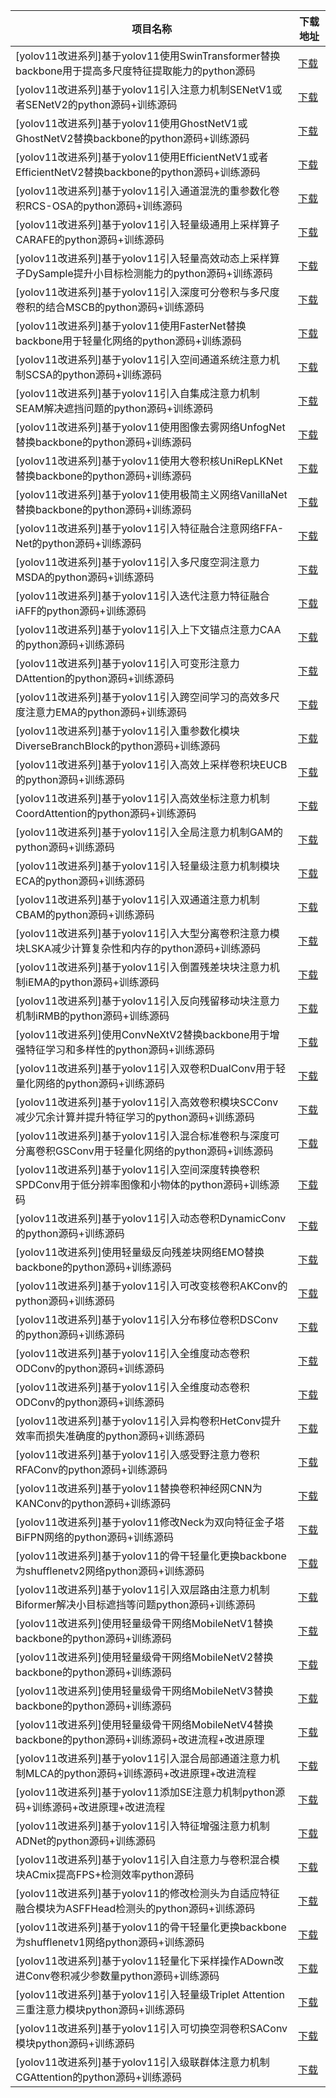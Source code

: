 <table>
<thead><tr><th>项目名称</th><th>下载地址</th></tr></thead>
<tbody>
<tr><td>[yolov11改进系列]基于yolov11使用SwinTransformer替换backbone用于提高多尺度特征提取能力的python源码</td><td><a href="https://mbd.pub/o/bread/YZWUk51taw==">下载</a></td></tr>
<tr><td>[yolov11改进系列]基于yolov11引入注意力机制SENetV1或者SENetV2的python源码+训练源码</td><td><a href="https://mbd.pub/o/bread/YZWUk51rZQ==">下载</a></td></tr>
<tr><td>[yolov11改进系列]基于yolov11使用GhostNetV1或GhostNetV2替换backbone的python源码+训练源码</td><td><a href="https://mbd.pub/o/bread/YZWUk5xuag==">下载</a></td></tr>
<tr><td>[yolov11改进系列]基于yolov11使用EfficientNetV1或者EfficientNetV2替换backbone的python源码+训练源码</td><td><a href="https://mbd.pub/o/bread/YZWUk5xtag==">下载</a></td></tr>
<tr><td>[yolov11改进系列]基于yolov11引入通道混洗的重参数化卷积RCS-OSA的python源码+训练源码</td><td><a href="https://mbd.pub/o/bread/YZWUk5dqaQ==">下载</a></td></tr>
<tr><td>[yolov11改进系列]基于yolov11引入轻量级通用上采样算子CARAFE的python源码+训练源码</td><td><a href="https://mbd.pub/o/bread/YZWUk5dpbA==">下载</a></td></tr>
<tr><td>[yolov11改进系列]基于yolov11引入轻量高效动态上采样算子DySample提升小目标检测能力的python源码+训练源码</td><td><a href="https://mbd.pub/o/bread/YZWUk5ZxaQ==">下载</a></td></tr>
<tr><td>[yolov11改进系列]基于yolov11引入深度可分卷积与多尺度卷积的结合MSCB的python源码+训练源码</td><td><a href="https://mbd.pub/o/bread/YZWUk5ZwbA==">下载</a></td></tr>
<tr><td>[yolov11改进系列]基于yolov11使用FasterNet替换backbone用于轻量化网络的python源码+训练源码</td><td><a href="https://mbd.pub/o/bread/YZWUkp9xaw==">下载</a></td></tr>
<tr><td>[yolov11改进系列]基于yolov11引入空间通道系统注意力机制SCSA的python源码+训练源码</td><td><a href="https://mbd.pub/o/bread/YZWUkp9rbA==">下载</a></td></tr>
<tr><td>[yolov11改进系列]基于yolov11引入自集成注意力机制SEAM解决遮挡问题的python源码+训练源码</td><td><a href="https://mbd.pub/o/bread/YZWUkp9pbQ==">下载</a></td></tr>
<tr><td>[yolov11改进系列]基于yolov11使用图像去雾网络UnfogNet替换backbone的python源码+训练源码</td><td><a href="https://mbd.pub/o/bread/YZWUkp5yZg==">下载</a></td></tr>
<tr><td>[yolov11改进系列]基于yolov11使用大卷积核UniRepLKNet替换backbone的python源码+训练源码</td><td><a href="https://mbd.pub/o/bread/YZWUkp5vbA==">下载</a></td></tr>
<tr><td>[yolov11改进系列]基于yolov11使用极简主义网络VanillaNet替换backbone的python源码+训练源码</td><td><a href="https://mbd.pub/o/bread/YZWUkp1sZQ==">下载</a></td></tr>
<tr><td>[yolov11改进系列]基于yolov11引入特征融合注意网络FFA-Net的python源码+训练源码</td><td><a href="https://mbd.pub/o/bread/YZWUkp1raA==">下载</a></td></tr>
<tr><td>[yolov11改进系列]基于yolov11引入多尺度空洞注意力MSDA的python源码+训练源码</td><td><a href="https://mbd.pub/o/bread/YZWUkplqag==">下载</a></td></tr>
<tr><td>[yolov11改进系列]基于yolov11引入迭代注意力特征融合iAFF的python源码+训练源码</td><td><a href="https://mbd.pub/o/bread/YZWUkplpZg==">下载</a></td></tr>
<tr><td>[yolov11改进系列]基于yolov11引入上下文锚点注意力CAA的python源码+训练源码</td><td><a href="https://mbd.pub/o/bread/YZWUkphyaQ==">下载</a></td></tr>
<tr><td>[yolov11改进系列]基于yolov11引入可变形注意力DAttention的python源码+训练源码</td><td><a href="https://mbd.pub/o/bread/YZWUkphyZw==">下载</a></td></tr>
<tr><td>[yolov11改进系列]基于yolov11引入跨空间学习的高效多尺度注意力EMA的python源码+训练源码</td><td><a href="https://mbd.pub/o/bread/YZWUkpdsbQ==">下载</a></td></tr>
<tr><td>[yolov11改进系列]基于yolov11引入重参数化模块DiverseBranchBlock的python源码+训练源码</td><td><a href="https://mbd.pub/o/bread/YZWUkpZxag==">下载</a></td></tr>
<tr><td>[yolov11改进系列]基于yolov11引入高效上采样卷积块EUCB的python源码+训练源码</td><td><a href="https://mbd.pub/o/bread/YZWUkpZxZQ==">下载</a></td></tr>
<tr><td>[yolov11改进系列]基于yolov11引入高效坐标注意力机制CoordAttention的python源码+训练源码</td><td><a href="https://mbd.pub/o/bread/YZWUkpZwaA==">下载</a></td></tr>
<tr><td>[yolov11改进系列]基于yolov11引入全局注意力机制GAM的python源码+训练源码</td><td><a href="https://mbd.pub/o/bread/YZWTm59uZQ==">下载</a></td></tr>
<tr><td>[yolov11改进系列]基于yolov11引入轻量级注意力机制模块ECA的python源码+训练源码</td><td><a href="https://mbd.pub/o/bread/YZWTm51xag==">下载</a></td></tr>
<tr><td>[yolov11改进系列]基于yolov11引入双通道注意力机制CBAM的python源码+训练源码</td><td><a href="https://mbd.pub/o/bread/YZWTm51wbA==">下载</a></td></tr>
<tr><td>[yolov11改进系列]基于yolov11引入大型分离卷积注意力模块LSKA减少计算复杂性和内存的python源码+训练源码</td><td><a href="https://mbd.pub/o/bread/YZWTm51taw==">下载</a></td></tr>
<tr><td>[yolov11改进系列]基于yolov11引入倒置残差块块注意力机制iEMA的python源码+训练源码</td><td><a href="https://mbd.pub/o/bread/YZWTm5tpbA==">下载</a></td></tr>
<tr><td>[yolov11改进系列]基于yolov11引入反向残留移动块注意力机制iRMB的python源码+训练源码</td><td><a href="https://mbd.pub/o/bread/YZWTm5pwZg==">下载</a></td></tr>
<tr><td>[yolov11改进系列]使用ConvNeXtV2替换backbone用于增强特征学习和多样性的python源码+训练源码</td><td><a href="https://mbd.pub/o/bread/YZWTm5puZw==">下载</a></td></tr>
<tr><td>[yolov11改进系列]基于yolov11引入双卷积DualConv用于轻量化网络的python源码+训练源码</td><td><a href="https://mbd.pub/o/bread/YZWTm5puZA==">下载</a></td></tr>
<tr><td>[yolov11改进系列]基于yolov11引入高效卷积模块SCConv减少冗余计算并提升特征学习的python源码+训练源码</td><td><a href="https://mbd.pub/o/bread/YZWTm5dsZg==">下载</a></td></tr>
<tr><td>[yolov11改进系列]基于yolov11引入混合标准卷积与深度可分离卷积GSConv用于轻量化网络的python源码+训练源码</td><td><a href="https://mbd.pub/o/bread/YZWTm5Zyag==">下载</a></td></tr>
<tr><td>[yolov11改进系列]基于yolov11引入空间深度转换卷积SPDConv用于低分辨率图像和小物体的python源码+训练源码</td><td><a href="https://mbd.pub/o/bread/YZWTm5ZqaA==">下载</a></td></tr>
<tr><td>[yolov11改进系列]基于yolov11引入动态卷积DynamicConv的python源码+训练源码</td><td><a href="https://mbd.pub/o/bread/YZWTmp9yaA==">下载</a></td></tr>
<tr><td>[yolov11改进系列]使用轻量级反向残差块网络EMO替换backbone的python源码+训练源码</td><td><a href="https://mbd.pub/o/bread/YZWTmp9tZg==">下载</a></td></tr>
<tr><td>[yolov11改进系列]基于yolov11引入可改变核卷积AKConv的python源码+训练源码</td><td><a href="https://mbd.pub/o/bread/YZWTmZ1uaQ==">下载</a></td></tr>
<tr><td>[yolov11改进系列]基于yolov11引入分布移位卷积DSConv的python源码+训练源码</td><td><a href="https://mbd.pub/o/bread/YZWTmZtrbQ==">下载</a></td></tr>
<tr><td>[yolov11改进系列]基于yolov11引入全维度动态卷积ODConv的python源码+训练源码</td><td><a href="https://mbd.pub/o/bread/YZWTmZtqaw==">下载</a></td></tr>
<tr><td>[yolov11改进系列]基于yolov11引入全维度动态卷积ODConv的python源码+训练源码</td><td><a href="https://mbd.pub/o/bread/YZWTmZtqag==">下载</a></td></tr>
<tr><td>[yolov11改进系列]基于yolov11引入异构卷积HetConv提升效率而损失准确度的python源码+训练源码</td><td><a href="https://mbd.pub/o/bread/YZWTmZppag==">下载</a></td></tr>
<tr><td>[yolov11改进系列]基于yolov11引入感受野注意力卷积RFAConv的python源码+训练源码</td><td><a href="https://mbd.pub/o/bread/YZWTmZlrZQ==">下载</a></td></tr>
<tr><td>[yolov11改进系列]基于yolov11替换卷积神经网CNN为KANConv的python源码+训练源码</td><td><a href="https://mbd.pub/o/bread/YZWTmZdpbQ==">下载</a></td></tr>
<tr><td>[yolov11改进系列]基于yolov11修改Neck为双向特征金子塔BiFPN网络的python源码+训练源码</td><td><a href="https://mbd.pub/o/bread/YZWTmJ9xag==">下载</a></td></tr>
<tr><td>[yolov11改进系列]基于yolov11的骨干轻量化更换backbone为shufflenetv2网络python源码+训练源码</td><td><a href="https://mbd.pub/o/bread/YZWTmJ1saA==">下载</a></td></tr>
<tr><td>[yolov11改进系列]基于yolov11引入双层路由注意力机制Biformer解决小目标遮挡等问题python源码+训练源码</td><td><a href="https://mbd.pub/o/bread/YZWTmJxxbA==">下载</a></td></tr>
<tr><td>[yolov11改进系列]使用轻量级骨干网络MobileNetV1替换backbone的python源码+训练源码</td><td><a href="https://mbd.pub/o/bread/YZWTmJxvZA==">下载</a></td></tr>
<tr><td>[yolov11改进系列]使用轻量级骨干网络MobileNetV2替换backbone的python源码+训练源码</td><td><a href="https://mbd.pub/o/bread/YZWTmJxuaA==">下载</a></td></tr>
<tr><td>[yolov11改进系列]使用轻量级骨干网络MobileNetV3替换backbone的python源码+训练源码</td><td><a href="https://mbd.pub/o/bread/YZWTmJxraQ==">下载</a></td></tr>
<tr><td>[yolov11改进系列]使用轻量级骨干网络MobileNetV4替换backbone的python源码+训练源码+改进流程+改进原理</td><td><a href="https://mbd.pub/o/bread/YZWTmJtyZg==">下载</a></td></tr>
<tr><td>[yolov11改进系列]基于yolov11引入混合局部通道注意力机制MLCA的python源码+训练源码+改进原理+改进流程</td><td><a href="https://mbd.pub/o/bread/YZWTmJtuZA==">下载</a></td></tr>
<tr><td>[yolov11改进系列]基于yolov11添加SE注意力机制python源码+训练源码+改进原理+改进流程</td><td><a href="https://mbd.pub/o/bread/YZWTmJpybQ==">下载</a></td></tr>
<tr><td>[yolov11改进系列]基于yolov11引入特征增强注意力机制ADNet的python源码+训练源码</td><td><a href="https://mbd.pub/o/bread/YZWTmJ9qZQ==">下载</a></td></tr>
<tr><td>[yolov11改进系列]基于yolov11引入自注意力与卷积混合模块ACmix提高FPS+检测效率python源码</td><td><a href="https://mbd.pub/o/bread/YZWTmJ9pbQ==">下载</a></td></tr>
<tr><td>[yolov11改进系列]基于yolov11的修改检测头为自适应特征融合模块为ASFFHead检测头的python源码+训练源码</td><td><a href="https://mbd.pub/o/bread/YZWTmJ9paA==">下载</a></td></tr>
<tr><td>[yolov11改进系列]基于yolov11的骨干轻量化更换backbone为shufflenetv1网络python源码+训练源码</td><td><a href="https://mbd.pub/o/bread/YZWTmJ5pag==">下载</a></td></tr>
<tr><td>[yolov11改进系列]基于yolov11轻量化下采样操作ADown改进Conv卷积减少参数量python源码+训练源码</td><td><a href="https://mbd.pub/o/bread/YZWTmJ9raA==">下载</a></td></tr>
<tr><td>[yolov11改进系列]基于yolov11引入轻量级Triplet Attention三重注意力模块python源码+训练源码</td><td><a href="https://mbd.pub/o/bread/YZWTmJ9tZg==">下载</a></td></tr>
<tr><td>[yolov11改进系列]基于yolov11引入可切换空洞卷积SAConv模块python源码+训练源码</td><td><a href="https://mbd.pub/o/bread/YZWTmJ9taA==">下载</a></td></tr>
<tr><td>[yolov11改进系列]基于yolov11引入级联群体注意力机制CGAttention的python源码+训练源码</td><td><a href="https://mbd.pub/o/bread/YZWTmJ9vaA==">下载</a></td></tr>
</tbody>
</table>
